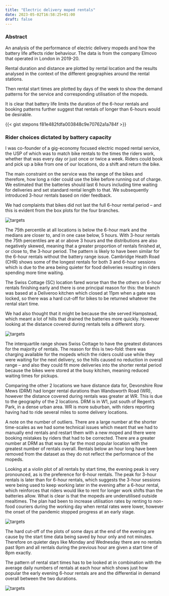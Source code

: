 ```yaml
---
title: "Electric delivery moped rentals"
date: 2023-05-02T16:58:25+01:00
draft: false
---
```


### Abstract

An analysis of the performance of electric delivery mopeds and how the battery life affects rider behaviour. The data is from the company Elmovo that operated in London in 2019-20.

Rental duration and distance are plotted by rental location and the results analysed in the context of the different geographies around the rental stations. 

Then rental start times are plotted by days of the week to show the demand patterns for the service and corresponding utilisation of the mopeds.

It is clear that battery life limits the duration of the 6-hour rentals and booking patterns further suggest that rentals of longer than 6-hours would be desirable.

{{< gist stepons f81e482fdfa003848c9e70762a1a784f >}}

### Rider choices dictated by battery capacity

I was co-founder of a gig-economy focused electric moped rental service, the USP of which was to match bike rentals to the times the riders work, whether that was every day or just once or twice a week. Riders could book and pick up a bike from one of our locations, do a shift and return the bike.

The main constraint on the service was the range of the bikes and therefore, how long a rider could use the bike before running out of charge. We estimated that the batteries should last 6 hours including time waiting for deliveries and set standard rental length to that. We subsequently introduced 3-hour rentals based on rider feedback.

We had complaints that bikes did not last the full 6-hour rental period – and this is evident from the box plots for the four branches. 

![targets](/img/el_fig1.png)

The 75th percentile at all locations is below the 6-hour mark and the medians are closer to, and in one case below, 5 hours. With 3-hour rentals the 75th percentiles are at or above 3 hours and the distributions are also negatively skewed, meaning that a greater proportion of rentals finished at, or close to, the 3-hour period. The pattern is likely to have been similar for the 6-hour rentals without the battery range issue. Cambridge Heath Road (CHR) shows some of the longest rentals for both 3 and 6-hour sessions which is due to the area being quieter for food deliveries resulting in riders spending more time waiting.

The Swiss Cottage (SC) location fared worse than the the others on 6-hour rentals finishing early and there is one principal reason for this: the branch was based at a Deliveroo kitchen which closed at 11pm when a gate was locked, so there was a hard cut-off for bikes to be returned whatever the rental start time. 

We had also thought that it might be because the site served Hampstead, which meant a lot of hills that drained the batteries more quickly. However looking at the distance covered during rentals tells a different story.

![targets](/img/el_fig2.png)

The interquartile range shows Swiss Cottage to have the greatest distances for the majority of rentals. The reason for this is two-fold: there was charging available for the mopeds which the riders could use while they were waiting for the next delivery, so the hills caused no reduction in overall range – and also they could fit more deliveries into the shorter rental period because the bikes were stored at the busy kitchen, meaning reduced waiting times for pickups.

Comparing the other 2 locations we have distance data for, Devonshire Row Mews (DRM) had longer rental durations than Wandsworth Road (WR), however the distance covered during rentals was greater at WR. This is due to the geography of the 2 locations. DRM is in W1, just south of Regent’s Park, in a dense urban area. WR is more suburban, with riders reporting having had to ride several miles to some delivery locations.

A note on the number of outliers. There are a large number at the shorter time-scales as we had some technical issues which meant that we had to manually end rentals and restart them with a new moped and there were booking mistakes by riders that had to be corrected. There are a greater number at DRM as that was by far the most popular location with the greatest number of rentals overall. Rentals below an hour long have been removed from the dataset as they do not reflect the performance of the mopeds.

Looking at a violin plot of all rentals by start time, the evening peak is very pronounced, as is the preference for 6-hour rentals. The peak for 3-hour rentals is later than for 6-hour rentals, which suggests the 3-hour sessions were being used to keep working later in the evening after a 6-hour rental, which reinforces that riders would like to rent for longer work shifts than the batteries allow. What is clear is that the mopeds are underutilised outside mealtimes. The plan had been to increase utilisation rates by renting to non-food couriers during the working day when rental rates were lower, however the onset of the pandemic stopped progress at an early stage.

![targets](/img/el_fig3a_.png)

The hard cut-off of the plots of some days at the end of the evening are cause by the start time data being saved by hour only and not minutes. Therefore on quieter days like Monday and Wednesday there are no rentals past 9pm and all rentals during the previous hour are given a start time of 8pm exactly.

The pattern of rental start times has to be looked at in combination with the average daily numbers of rentals at each hour which shows just how popular the early evening 6-hour rentals are and the differential in demand overall between the two durations.

![targets](/img/el_fig3b_.png)